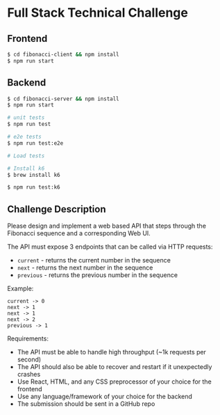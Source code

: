 # Full Stack Technical Challenge

## Frontend

```bash
$ cd fibonacci-client && npm install
$ npm run start
```

## Backend

```bash
$ cd fibonacci-server && npm install
$ npm run start

# unit tests
$ npm run test

# e2e tests
$ npm run test:e2e

# Load tests

# Install k6
$ brew install k6

$ npm run test:k6
```

## Challenge Description

Please design and implement a web based API that steps through the Fibonacci sequence and a corresponding Web UI.

The API must expose 3 endpoints that can be called via HTTP requests:

- `current` - returns the current number in the sequence
- `next` - returns the next number in the sequence
- `previous` - returns the previous number in the sequence

Example:

    current -> 0
    next -> 1
    next -> 1
    next -> 2
    previous -> 1

Requirements:

- The API must be able to handle high throughput (~1k requests per second)
- The API should also be able to recover and restart if it unexpectedly crashes
- Use React, HTML, and any CSS preprocessor of your choice for the frontend
- Use any language/framework of your choice for the backend
- The submission should be sent in a GitHub repo

